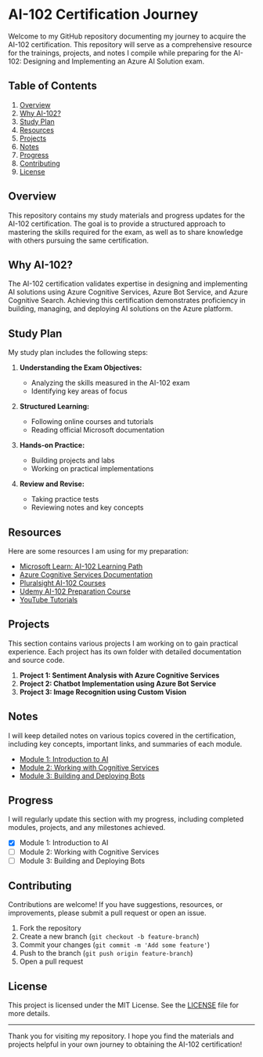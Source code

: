 # AI-102 Certification Journey

Welcome to my GitHub repository documenting my journey to acquire the AI-102 certification. This repository will serve as a comprehensive resource for the trainings, projects, and notes I compile while preparing for the AI-102: Designing and Implementing an Azure AI Solution exam.

## Table of Contents

1. [Overview](#overview)
2. [Why AI-102?](#why-ai-102)
3. [Study Plan](#study-plan)
4. [Resources](#resources)
5. [Projects](#projects)
6. [Notes](#notes)
7. [Progress](#progress)
8. [Contributing](#contributing)
9. [License](#license)

## Overview

This repository contains my study materials and progress updates for the AI-102 certification. The goal is to provide a structured approach to mastering the skills required for the exam, as well as to share knowledge with others pursuing the same certification.

## Why AI-102?

The AI-102 certification validates expertise in designing and implementing AI solutions using Azure Cognitive Services, Azure Bot Service, and Azure Cognitive Search. Achieving this certification demonstrates proficiency in building, managing, and deploying AI solutions on the Azure platform.

## Study Plan

My study plan includes the following steps:

1. **Understanding the Exam Objectives:**
   - Analyzing the skills measured in the AI-102 exam
   - Identifying key areas of focus

2. **Structured Learning:**
   - Following online courses and tutorials
   - Reading official Microsoft documentation

3. **Hands-on Practice:**
   - Building projects and labs
   - Working on practical implementations

4. **Review and Revise:**
   - Taking practice tests
   - Reviewing notes and key concepts

## Resources

Here are some resources I am using for my preparation:

- [Microsoft Learn: AI-102 Learning Path](https://docs.microsoft.com/en-us/learn/certifications/exams/ai-102)
- [Azure Cognitive Services Documentation](https://docs.microsoft.com/en-us/azure/cognitive-services/)
- [Pluralsight AI-102 Courses](https://www.pluralsight.com/paths/microsoft-azure-ai-engineer-associate-ai-102)
- [Udemy AI-102 Preparation Course](https://www.udemy.com/course/azure-ai-engineer-ai-102/)
- [YouTube Tutorials](https://www.youtube.com/results?search_query=AI-102+certification)

## Projects

This section contains various projects I am working on to gain practical experience. Each project has its own folder with detailed documentation and source code.

1. **Project 1: Sentiment Analysis with Azure Cognitive Services**
2. **Project 2: Chatbot Implementation using Azure Bot Service**
3. **Project 3: Image Recognition using Custom Vision**

## Notes

I will keep detailed notes on various topics covered in the certification, including key concepts, important links, and summaries of each module.

- [Module 1: Introduction to AI](notes/module1.md)
- [Module 2: Working with Cognitive Services](notes/module2.md)
- [Module 3: Building and Deploying Bots](notes/module3.md)

## Progress

I will regularly update this section with my progress, including completed modules, projects, and any milestones achieved.

- [x] Module 1: Introduction to AI
- [ ] Module 2: Working with Cognitive Services
- [ ] Module 3: Building and Deploying Bots

## Contributing

Contributions are welcome! If you have suggestions, resources, or improvements, please submit a pull request or open an issue.

1. Fork the repository
2. Create a new branch (`git checkout -b feature-branch`)
3. Commit your changes (`git commit -m 'Add some feature'`)
4. Push to the branch (`git push origin feature-branch`)
5. Open a pull request

## License

This project is licensed under the MIT License. See the [LICENSE](LICENSE) file for more details.

---

Thank you for visiting my repository. I hope you find the materials and projects helpful in your own journey to obtaining the AI-102 certification!
